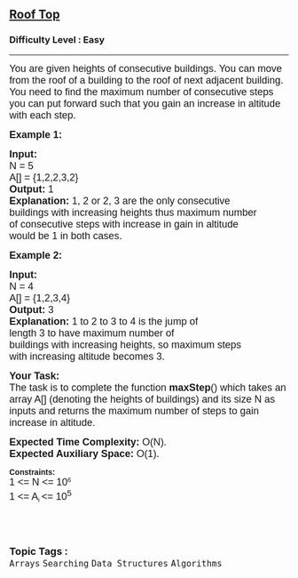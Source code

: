 <h2><a href="https://practice.geeksforgeeks.org/problems/roof-top-1587115621/1?page=1&difficulty[]=0&status[]=unsolved&category[]=Arrays&sortBy=submissions">Roof Top</a></h2><h3>Difficulty Level : Easy</h3><hr><div class="problems_problem_content__Xm_eO"><p><span style="font-size:18px"><span style="font-family:arial,helvetica,sans-serif">You are given heights of consecutive buildings. You can move from the roof of a building to the roof of next adjacent building. You need to find the maximum number of consecutive steps you can put forward such that you gain an increase in altitude with each step.</span></span></p>

<p><span style="font-size:18px"><span style="font-family:arial,helvetica,sans-serif"><strong>Example 1:</strong></span></span></p>

<pre><span style="font-size:18px"><span style="font-family:arial,helvetica,sans-serif"><strong>Input:
</strong>N = 5
A[] = {1,2,2,3,2}
<strong>Output: </strong>1<strong>
Explanation: </strong>1, 2 or 2, 3 are the only consecutive 
buildings with increasing heights thus maximum number
of consecutive steps with increase in gain in altitude
would be 1 in both cases.</span></span>
</pre>

<p><span style="font-size:18px"><span style="font-family:arial,helvetica,sans-serif"><strong>Example 2:</strong></span></span></p>

<pre><span style="font-size:18px"><span style="font-family:arial,helvetica,sans-serif"><strong>Input:
</strong>N = 4
A[] = {1,2,3,4}
<strong>Output: </strong>3<strong>
Explanation: </strong>1 to 2 to 3 to 4 is the jump of
length 3 to have maximum number of 
buildings with increasing heights, so maximum steps
with increasing altitude becomes 3.</span></span></pre>

<p><span style="font-size:18px"><span style="font-family:arial,helvetica,sans-serif"><strong>Your Task:</strong><br>
The task is to complete the function <strong>maxStep</strong>() which takes an array A[] (denoting the heights of buildings) and its size N as inputs and&nbsp;returns the maximum number of steps to gain increase in altitude.</span></span></p>

<p><span style="font-size:18px"><span style="font-family:arial,helvetica,sans-serif"><strong>Expected Time Complexity:&nbsp;</strong>O(N).<br>
<strong>Expected Auxiliary Space:&nbsp;</strong>O(1).&nbsp;</span></span></p>

<p><span style="font-family:arial,helvetica,sans-serif"><strong>Constraints:</strong><br>
<span style="font-size:18px">1 &lt;= N &lt;= 10</span><sup>6</sup><br>
<span style="font-size:18px">1 &lt;= A</span><sub>i </sub><span style="font-size:18px">&lt;= 10<sup>5</sup></span></span></p>

<p>&nbsp;</p>
</div><br><p><span style=font-size:18px><strong>Topic Tags : </strong><br><code>Arrays</code>&nbsp;<code>Searching</code>&nbsp;<code>Data Structures</code>&nbsp;<code>Algorithms</code>&nbsp;